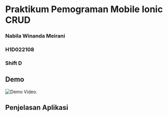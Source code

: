 # Praktikum Pemograman Mobile Ionic CRUD
### Nabila Winanda Meirani
### H1D022108
### Shift D

## Demo
![Demo Video](2024-11-11%18-27-03.gif).

## Penjelasan Aplikasi
